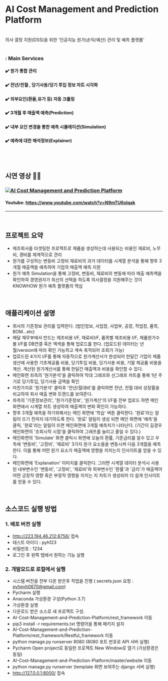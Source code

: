 # AI Cost Management and Prediction Platform

<br>
의사 결정 지원(DSS)을 위한 '인공지능 원가(손익/예산) 관리 및 예측 플랫폼'
<br><br>

### : Main Services
#### :heavy_check_mark: 원가 통합 관리
#### :heavy_check_mark: 전년/전월 , 당기사용/당기 투입 정보 차트 시각화
#### :heavy_check_mark: 외부요인(환율,유가 등) 자동 크롤링
#### :heavy_check_mark: 3개월 후 매출액 예측(Prediction)
#### :heavy_check_mark: 내부 요인 변경을 통한 예측 시뮬레이션(Simulation)
#### :heavy_check_mark: 예측에 대한 해석정보(Explainer)

<br><br>
## 시연 영상 🔽🔽
### [![AI Cost Management and Prediction Platform](http://img.youtube.com/vi/N9mTU6sIqak/0.jpg)](https://youtu.be/N9mTU6sIqak?t=0s)  

#### Youtube: https://www.youtube.com/watch?v=N9mTU6sIqak

***
<br/>


## 프로젝트 요약
  - 제조회사를 타겟팅한 프로젝트로 제품을 생성하는데 사용되는 비용인 재료비, 노무비, 경비를 체계적으로 관리 
  - 원가를 구성하는 변동비 고정비 재료비의 과거 데이터를 시계열 분석을 통해 향후 3개월 매출액을 예측하여 기업의 매출액 예측 지원
  - 원가 예측 Simulation을 통해 고정비, 변동비, 재료비의 변동에 따라 매출 예측액을 확인하여 경영권자가 최선의 선택을 하도록 의사결정을 지원해주는 것이 KNOWHOW 원가 예측 플렛폼의 핵심
<br/>

## 애플리케이션 설명

<ul>
<li>회사의 기준정보 관리를 입력한다. (법인정보, 사업장, 사업부, 공장, 작업장, 품목, BOM...etc)</li>
<li>매달 재무부에서 만드는 제조비용 I/F, 재료비I/F, 품목별 제조비용 I/F, 제품원가수불 I/F를 DB연결 혹은 엑섹을 통해 업로드를 한다. (업로드된 데이터는 년월/version에 따라 확인 가능하고 계속 축적되어 조회가 가능)</li>
<li>업로드된 4가지 I/F를 통해 자동적으로 원가계산서가 완성되어 한달간 기업이 제품생산에 사용한 기초제공품 비용, 당기투입 비용, 당기사용 비용, 기말 제공품 비용을 계산. 계산된 원가계산서를 통해 한달간 매출액과 비용을 확인할 수 있다.</li>
<li>메인화면 죄측의 '원가분석'을 클릭하여 막대 그래프와 선그래프 차트를 통해 1년 주기로 당기투입, 당기사용 금액을 확인</li>
<li>마찬가지로 '원가분석' 클릭후 '전년/월대비'를 클릭하면 전년, 전월 대비 성장률을 비교하여 회사 매출 변화 트렌드를 보여준다.</li>
<li>좌측의 '기준정보관리', '원가기준정보', '원가계산'의 I/F를 전부 업로드 하면 메인 화면에서 시계열 차트 생성하여 매출액의 변화 확인이 가능하다.</li>
<li>향후 3개월 예측을 하기위해서는 메인 화면에 '학습' 버튼 클릭한다. '완료'라는 알림이 뜨기 전까지 대기하도록 한다. '완료' 알림이 생성 되면 메인 화면에 '예측'을 클릭, '완료'라는 알림이 뜨면 메인화면에 3개월 예측치가 나타난다.
(기간이 길경우 메인화면의 '조회시작 시점'을 클릭하여 그래프를 늘리고 줄일 수 있다.)</li>
<li>메인화면의 'Simulate' 화면 클릭시 화면에 오늘의 환률, 기준금리를 알수 있고 우측에 '변동비', '고정비', '재료비' 3가지 원가 요소들을 변동시켜 다음 3개월을 예측한다. 이를 통해 어떤 원가 요소가 매출액에 영향을 끼치는지 인사이트를 얻을 수 있다.</li>
<li>메인화면에 'Explanation' 이미지를 클릭한다. 그러면 시계열 데이터 분석시 사용된 내부변수인 '변동비', '고정비', '재료비'와 외부변수인 '환률'과 '금리'가 매출액어 어떤 긍정적 영향 혹은 부정적 영향을 끼치는 지 차트가 생성되어 더 쉽게 인사이트를 얻을 수 있다.</li>
</ul>
<br/>

## 소스코드 실행 방법

### 1. 배포 버전 실행
 - http://223.194.46.212:8756/ 접속
 - 테스트 아이디 : pyh123
 - 비밀번호 : 1234
 - 로그인 후 왼쪽 탭에서 원하는 기능 실행
### 2. 개발모드로 로컬에서 실행
 - 시스템 버전을 전부 다운 받은후 작업을 진행 ( secrets.json 요청 : pyhpyh0670@gmail.com)
 - Pycharm 실행
 - Anaconda 가상환경 구성(Python 3.7)
 - 가상환경 실행
 - 다운로드 받은 소스로 새 프로젝트 구성.
 - AI-Cost-Management-and-Prediction-Platform/rest_framework 이동
 - pip3 install -r requirements.txt 명령어을 통해 패키지 설치
 - AI-Cost-Management-and-Prediction-Platform/rest_framework/Restful_framework 이동
 - python manage.py runserver 8080 (8080 포트 번호로 API 서버 실행)
 - Pycharm Open project로 동일한 프로젝트 New Window로 열기 (가상환경은 동일)
 - AI-Cost-Management-and-Prediction-Platform/master/website 이동
 - python manage.py runserver (template 화면 보여주는 django 서버 실행)
 - http://127.0.0.1:8000/ 접속

